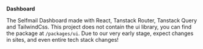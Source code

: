 **Dashboard**

The Selfmail Dashboard made with React, Tanstack Router, Tanstack Query and TailwindCss. This project does not contain the ui library, you can find the package at `/packages/ui`. Due to our very early stage, expect changes in sites, and even entire tech stack changes!